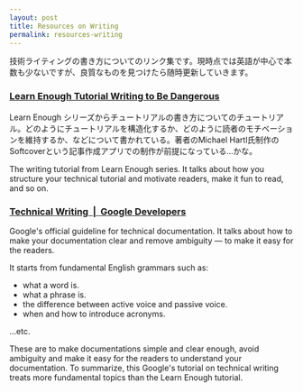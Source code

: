 ```yaml
---
layout: post
title: Resources on Writing
permalink: resources-writing
---
```


技術ライティングの書き方についてのリンク集です。現時点では英語が中心で本数も少ないですが、良質なものを見つけたら随時更新していきます。


### [Learn Enough Tutorial Writing to Be Dangerous](https://www.learnenough.com/tutorial-writing-tutorial)

Learn Enough シリーズからチュートリアルの書き方についてのチュートリアル。どのようにチュートリアルを構造化するか、どのように読者のモチベーションを維持するか、などについて書かれている。著者のMichael Hartl氏制作のSoftcoverという記事作成アプリでの制作が前提になっている...かな。

The writing tutorial from Learn Enough series. It talks about how you structure your technical tutorial and motivate readers, make it fun to read, and so on.

### [Technical Writing  \|  Google Developers](https://developers.google.com/tech-writing)

Google's official guideline for technical documentation. It talks about how to make your documentation clear and remove ambiguity — to make it easy for the readers.

It starts from fundamental English grammars such as:
 - what a word is.
 - what a phrase is.
 - the difference between active voice and passive voice.
 - when and how to introduce acronyms.

 ...etc.

 These are to make documentations simple and clear enough, avoid ambiguity and make it easy for the readers to understand your documentation. To summarize, this Google's tutorial on technical writing treats more fundamental topics than the Learn Enough tutorial.
